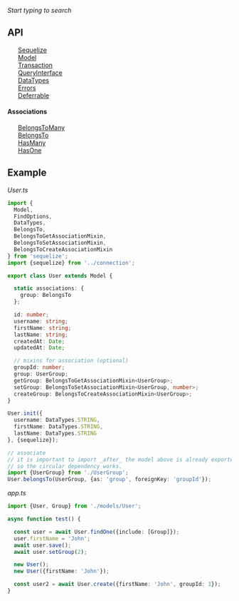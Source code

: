 
_Start typing to search_

## API
<ul class="tsd-index-list" style="list-style: none">
  <li class="tsd-kind-class"><a class="tsd-kind-icon" href="classes/_lib_sequelize_d_.sequelize.html">Sequelize</a></li>
  <li class="tsd-kind-class"><a class="tsd-kind-icon" href="classes/_lib_model_d_.model.html">Model</a></li>
  <li class="tsd-kind-class"><a class="tsd-kind-icon" href="classes/_lib_transaction_d_.transaction.html">Transaction</a></li>
  <li class="tsd-kind-class"><a class="tsd-kind-icon" href="classes/_lib_query_interface_d_.queryinterface.html">QueryInterface</a></li>
  <li class="tsd-kind-module"><a class="tsd-kind-icon" href="modules/_lib_data_types_d_.html">DataTypes</a></li>
  <li class="tsd-kind-module"><a class="tsd-kind-icon" href="modules/_lib_errors_d_.html">Errors</a></li>
  <li class="tsd-kind-module"><a class="tsd-kind-icon" href="modules/_lib_deferrable_d_.html">Deferrable</a></li>
</ul>

#### Associations
<ul class="tsd-index-list" style="list-style: none">
  <li class="tsd-kind-module"><a class="tsd-kind-icon" href="modules/_lib_associations_belongs_to_many_d_.html">BelongsToMany</a></li>
  <li class="tsd-kind-module"><a class="tsd-kind-icon" href="modules/_lib_associations_belongs_to_d_.html">BelongsTo</a></li>
  <li class="tsd-kind-module"><a class="tsd-kind-icon" href="modules/_lib_associations_has_many_d_.html">HasMany</a></li>
  <li class="tsd-kind-module"><a class="tsd-kind-icon" href="modules/_lib_associations_has_one_d_.html">HasOne</a></li>
</ul>

## Example

_User.ts_

```ts
import {
  Model,
  FindOptions,
  DataTypes,
  BelongsTo,
  BelongsToGetAssociationMixin,
  BelongsToSetAssociationMixin,
  BelongsToCreateAssociationMixin
} from 'sequelize';
import {sequelize} from '../connection';

export class User extends Model {

  static associations: {
    group: BelongsTo
  };

  id: number;
  username: string;
  firstName: string;
  lastName: string;
  createdAt: Date;
  updatedAt: Date;

  // mixins for association (optional)
  groupId: number;
  group: UserGroup;
  getGroup: BelongsToGetAssociationMixin<UserGroup>;
  setGroup: BelongsToSetAssociationMixin<UserGroup, number>;
  createGroup: BelongsToCreateAssociationMixin<UserGroup>;
}

User.init({
  username: DataTypes.STRING,
  firstName: DataTypes.STRING,
  lastName: DataTypes.STRING
}, {sequelize});

// associate
// it is important to import _after_ the model above is already exported
// so the circular dependency works.
import {UserGroup} from './UserGroup';
User.belongsTo(UserGroup, {as: 'group', foreignKey: 'groupId'});
```

_app.ts_

```ts
import {User, Group} from './models/User';

async function test() {

  const user = await User.findOne({include: [Group]});
  user.firstName = 'John';
  await user.save();
  await user.setGroup(2);

  new User();
  new User({firstName: 'John'});

  const user2 = await User.create({firstName: 'John', groupId: 1});
}
```
